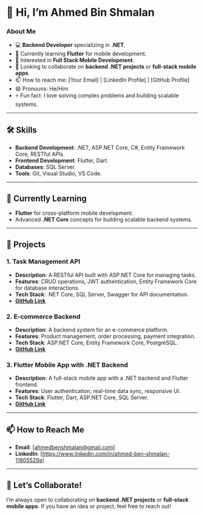 # 👋 Hi, I’m Ahmed Bin Shmalan

### About Me
- 💻 **Backend Developer** specializing in **.NET**.
- 🌱 Currently learning **Flutter** for mobile development.
- 🚀 Interested in **Full Stack Mobile Development**.
- 💞️ Looking to collaborate on **backend .NET projects** or **full-stack mobile apps**.
- 📫 How to reach me: [Your Email] | [LinkedIn Profile] | [GitHub Profile]
- 😄 Pronouns: He/Him
- ⚡ Fun fact: I love solving complex problems and building scalable systems.

---

## 🛠️ Skills
- **Backend Development**: .NET, ASP.NET Core, C#, Entity Framework Core, RESTful APIs.
- **Frontend Development**: Flutter, Dart.
- **Databases**: SQL Server.
- **Tools**: Git,  Visual Studio, VS Code.


---

## 🌱 Currently Learning
- **Flutter** for cross-platform mobile development.
- Advanced **.NET Core** concepts for building scalable backend systems.

---

## 💼 Projects

### 1. **Task Management API**
   - **Description**: A RESTful API built with ASP.NET Core for managing tasks.
   - **Features**: CRUD operations, JWT authentication, Entity Framework Core for database interactions.
   - **Tech Stack**: .NET Core, SQL Server, Swagger for API documentation.
   - **[GitHub Link](#)**

### 2. **E-commerce Backend**
   - **Description**: A backend system for an e-commerce platform.
   - **Features**: Product management, order processing, payment integration.
   - **Tech Stack**: ASP.NET Core, Entity Framework Core, PostgreSQL.
   - **[GitHub Link](#)**

### 3. **Flutter Mobile App with .NET Backend**
   - **Description**: A full-stack mobile app with a .NET backend and Flutter frontend.
   - **Features**: User authentication, real-time data sync, responsive UI.
   - **Tech Stack**: Flutter, Dart, ASP.NET Core, SQL Server.
   - **[GitHub Link](#)**

---

## 📫 How to Reach Me
- **Email**: [ahmedbenshmalan@gmail.com]
- **LinkedIn**: [https://www.linkedin.com/in/ahmed-ben-shmalan-11805529a]


---

## 🤝 Let’s Collaborate!
I’m always open to collaborating on **backend .NET projects** or **full-stack mobile apps**. If you have an idea or project, feel free to reach out!


